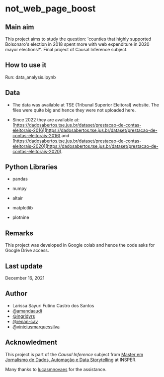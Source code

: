# not_web_page_boost

## Main aim

This project aims to study the question: 'counties that highly supported Bolsonaro's election in 2018 spent more with web expenditure in 2020 mayor elections?'. Final project of Causal Inference subject.

## How to use it

Run: data_analysis.ipynb

## Data

* The data was available at TSE (Tribunal Superior Eleitoral) website. The files were quite big and hence they were not uploaded here.

* Since 2022 they are available at: [https://dadosabertos.tse.jus.br/dataset/prestacao-de-contas-eleitorais-2016](https://dadosabertos.tse.jus.br/dataset/prestacao-de-contas-eleitorais-2016) and [https://dadosabertos.tse.jus.br/dataset/prestacao-de-contas-eleitorais-2020](https://dadosabertos.tse.jus.br/dataset/prestacao-de-contas-eleitorais-2020).


## Python Libraries

* pandas

* numpy

* altair

* matplotlib

* plotnine


## Remarks

This project was developed in Google colab and hence the code asks for Google Drive access.

## Last update

December 16, 2021


## Author

* Larissa Sayuri Futino Castro dos Santos
* [@amandaaudi](https://github.com/amandaaudi)
* [@ingridyrs](https://github.com/ingridyrs)
* [@renan-cav](https://github.com/renan-cav)
* [@viniciusmarquessilva](https://github.com/viniciusmarquessilva)

## Acknowledment

This project is part of the *Causal Inference* subject from [Master em Jornalismo de Dados, Automação e Data Storytelling](https://www.insper.edu.br/pos-graduacao/master-em-jornalismo-de-dados-automacao-e-data-storytelling/) at INSPER.

Many thanks to [lucasmnovaes](http://www.lucasmnovaes.com/) for the assistance.

